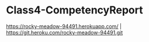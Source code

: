 # Class4-CompetencyReport


https://rocky-meadow-94491.herokuapp.com/ | https://git.heroku.com/rocky-meadow-94491.git
